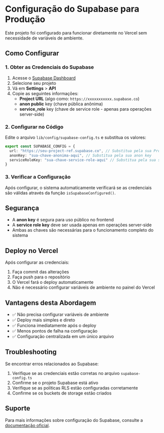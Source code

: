 # Configuração do Supabase para Produção

Este projeto foi configurado para funcionar diretamente no Vercel sem necessidade de variáveis de ambiente.

## Como Configurar

### 1. Obter as Credenciais do Supabase

1. Acesse o [Supabase Dashboard](https://supabase.com/dashboard)
2. Selecione seu projeto
3. Vá em **Settings** > **API**
4. Copie as seguintes informações:
   - **Project URL** (algo como: `https://xxxxxxxxxxx.supabase.co`)
   - **anon public** key (chave pública anônima)
   - **service_role** key (chave de service role - apenas para operações server-side)

### 2. Configurar no Código

Edite o arquivo `lib/config/supabase-config.ts` e substitua os valores:

```typescript
export const SUPABASE_CONFIG = {
  url: "https://seu-project-ref.supabase.co", // Substitua pela sua Project URL
  anonKey: "sua-chave-anonima-aqui", // Substitua pela sua anon key
  serviceRoleKey: "sua-chave-service-role-aqui" // Substitua pela sua service role key
}
```

### 3. Verificar a Configuração

Após configurar, o sistema automaticamente verificará se as credenciais são válidas através da função `isSupabaseConfigured()`.

## Segurança

- A **anon key** é segura para uso público no frontend
- A **service role key** deve ser usada apenas em operações server-side
- Ambas as chaves são necessárias para o funcionamento completo do sistema

## Deploy no Vercel

Após configurar as credenciais:

1. Faça commit das alterações
2. Faça push para o repositório
3. O Vercel fará o deploy automaticamente
4. Não é necessário configurar variáveis de ambiente no painel do Vercel

## Vantagens desta Abordagem

- ✅ Não precisa configurar variáveis de ambiente
- ✅ Deploy mais simples e direto
- ✅ Funciona imediatamente após o deploy
- ✅ Menos pontos de falha na configuração
- ✅ Configuração centralizada em um único arquivo

## Troubleshooting

Se encontrar erros relacionados ao Supabase:

1. Verifique se as credenciais estão corretas no arquivo `supabase-config.ts`
2. Confirme se o projeto Supabase está ativo
3. Verifique se as políticas RLS estão configuradas corretamente
4. Confirme se os buckets de storage estão criados

## Suporte

Para mais informações sobre configuração do Supabase, consulte a [documentação oficial](https://supabase.com/docs).